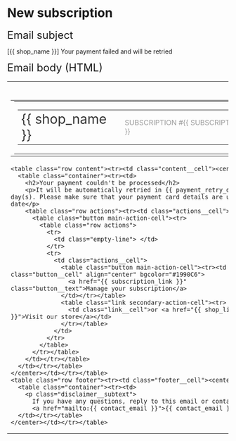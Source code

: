 # New subscription


## Email subject

[{{ shop_name }}] Your payment failed and will be retried

## Email body (HTML)

<!DOCTYPE html>
<html>

<head>
  <meta http-equiv="Content-Security-Policy" content="script-src 'none'; style-src * 'unsafe-inline'; default-src *; img-src * data:">
  <title>{{ subject }}</title>
  <meta http-equiv="Content-Type" content="text/html; charset=utf-8">
  <meta name="viewport" content="width=device-width">
  <style>
    body{margin:0;}
    table.body{border-collapse:collapse;border-spacing:0;height:100%!important;width:100%!important;}
    table{border-collapse:collapse;border-spacing:0;}
    table.row{width:100%;}
    table.actions{margin-top:20px;}
    td{font-family:-apple-system, BlinkMacSystemFont, "Segoe UI", Roboto, Oxygen, Ubuntu, Cantarell, "Fira Sans", "Droid Sans", "Helvetica Neue", sans-serif;}
    h1 a{color:#333;font-size:30px;text-decoration:none;}
    h1 a:hover,h1 a:active,h1 a:visited{color:#333;font-size:30px;}
    h2{font-size:24px;font-weight:400;margin:0 0 10px;}
    a:hover,a:active,a:visited{color:#1990C6;text-decoration:none;}
    .header{margin:40px 0 20px;}
    .content__cell{padding-bottom:40px;}
    .content__cell p{color:#777;font-size:16px;line-height:150%;margin:0;}
    .footer{border-top-color:#e5e5e5;border-top-style:solid;border-top-width:1px;}
    .footer__cell{padding:35px 0;}
    .container{margin:0 auto;text-align:left;width:560px;}
    .link__cell a{color:#1990C6;font-size:16px;text-decoration:none;}
    .button__cell{border-radius:4px;}
    .button__text{color:#fff;display:block;font-size:16px;padding:20px 25px;text-decoration:none;}
    .button__text:hover,.button__text:active,.button__text:visited{color:#fff;text-decoration:none;}
    .empty-line{line-height:.5em;}
    .main-action-cell{float:left;margin-right:15px;}
    .secondary-action-cell{margin-top:19px;}
    .shop-name__text{color:#333;font-size:30px;font-weight:400;margin:0;}
    .subscription-id__cell{color:#999;font-size:16px;text-transform:uppercase;}
    .disclaimer__subtext{color:#999;font-size:14px;line-height:150%;margin:0;}
    .disclaimer__subtext a{color:#1990C6;font-size:14px;text-decoration:none;}
    @media (max-width: 600px) {
      .container{width:94%!important;}
      .main-action-cell{float:none!important;margin-right:0!important;}
      .secondary-action-cell{text-align:center;width:100%;}
      .header{margin-bottom:2px!important;margin-top:20px!important;}
      .shop-name__cell{display:block;}
      .subscription-id__cell{display:block;margin-top:20px;}
      .button{width:100%;}
    }
  </style>
</head>

<body>
  <table class="body"><tr><td>
    <table class="header row"><tr><td class="header__cell"><center>
      <table class="container"><tr><td>
        <table class="row"><tr>
          <td class="shop-name__cell">
            <h1 class="shop-name__text">
              <a href="{{ shop_link }}">{{ shop_name }}</a>
            </h1>
          </td>
          <td class="subscription-id__cell">Subscription #{{ subscription_id }}</td>
        </tr></table>
      </td></tr></table>
    </center></td></tr></table>

    <table class="row content"><tr><td class="content__cell"><center>
      <table class="container"><tr><td>
        <h2>Your payment couldn't be processed</h2>
        <p>It will be automatically retried in {{ payment_retry_days }} day(s). Please make sure that your payment card details are up to date</p>
        <table class="row actions"><tr><td class="actions__cell">
          <table class="button main-action-cell"><tr>
            <table class="row actions">
              <tr>
                <td class="empty-line"> </td>
              </tr>
              <tr>
                <td class="actions__cell">
                  <table class="button main-action-cell"><tr><td class="button__cell" align="center" bgcolor="#1990C6">
                    <a href="{{ subscription_link }}" class="button__text">Manage your subscription</a>
                  </td></tr></table>
                  <table class="link secondary-action-cell"><tr>
                    <td class="link__cell">or <a href="{{ shop_link }}">Visit our store</a></td>
                  </tr></table>
                </td>
              </tr>
            </table>
          </tr></table>
        </td></tr></table>
      </td></tr></table>
    </center></td></tr></table>
    <table class="row footer"><tr><td class="footer__cell"><center>
      <table class="container"><tr><td>
        <p class="disclaimer__subtext">
          If you have any questions, reply to this email or contact us at
          <a href="mailto:{{ contact_email }}">{{ contact_email }}</a></p>
      </td></tr></table>
    </center></td></tr></table>
  </td></tr></table>
</body>

</html>
